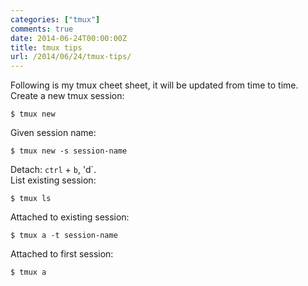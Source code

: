 ```yaml
---
categories: ["tmux"]
comments: true
date: 2014-06-24T00:00:00Z
title: tmux tips
url: /2014/06/24/tmux-tips/
---
```


Following is my tmux cheet sheet, it will be updated from time to time.    
Create a new tmux session:    

```
$ tmux new

```
Given session name:    

```
$ tmux new -s session-name

```
Detach: `ctrl` + `b`, 'd`.     
List existing session:    

```
$ tmux ls

```
Attached to existing session:    

```
$ tmux a -t session-name

```
Attached to first session:     

```
$ tmux a

```
